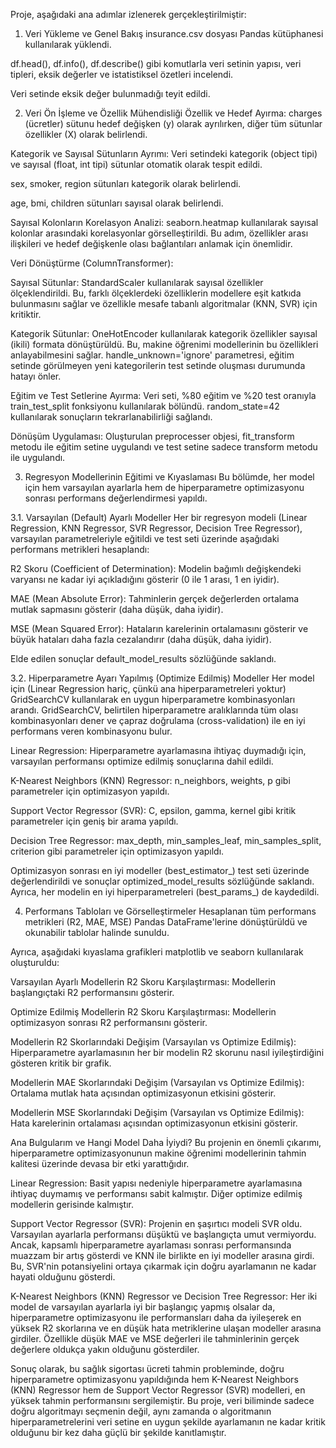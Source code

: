 Proje, aşağıdaki ana adımlar izlenerek gerçekleştirilmiştir:

1. Veri Yükleme ve Genel Bakış
insurance.csv dosyası Pandas kütüphanesi kullanılarak yüklendi.

df.head(), df.info(), df.describe() gibi komutlarla veri setinin yapısı, veri tipleri, eksik değerler ve istatistiksel özetleri incelendi.

Veri setinde eksik değer bulunmadığı teyit edildi.

2. Veri Ön İşleme ve Özellik Mühendisliği
Özellik ve Hedef Ayırma: charges (ücretler) sütunu hedef değişken (y) olarak ayrılırken, diğer tüm sütunlar özellikler (X) olarak belirlendi.

Kategorik ve Sayısal Sütunların Ayrımı: Veri setindeki kategorik (object tipi) ve sayısal (float, int tipi) sütunlar otomatik olarak tespit edildi.

sex, smoker, region sütunları kategorik olarak belirlendi.

age, bmi, children sütunları sayısal olarak belirlendi.

Sayısal Kolonların Korelasyon Analizi: seaborn.heatmap kullanılarak sayısal kolonlar arasındaki korelasyonlar görselleştirildi. Bu adım, özellikler arası ilişkileri ve hedef değişkenle olası bağlantıları anlamak için önemlidir.

Veri Dönüştürme (ColumnTransformer):

Sayısal Sütunlar: StandardScaler kullanılarak sayısal özellikler ölçeklendirildi. Bu, farklı ölçeklerdeki özelliklerin modellere eşit katkıda bulunmasını sağlar ve özellikle mesafe tabanlı algoritmalar (KNN, SVR) için kritiktir.

Kategorik Sütunlar: OneHotEncoder kullanılarak kategorik özellikler sayısal (ikili) formata dönüştürüldü. Bu, makine öğrenimi modellerinin bu özellikleri anlayabilmesini sağlar. handle_unknown='ignore' parametresi, eğitim setinde görülmeyen yeni kategorilerin test setinde oluşması durumunda hatayı önler.

Eğitim ve Test Setlerine Ayırma: Veri seti, %80 eğitim ve %20 test oranıyla train_test_split fonksiyonu kullanılarak bölündü. random_state=42 kullanılarak sonuçların tekrarlanabilirliği sağlandı.

Dönüşüm Uygulaması: Oluşturulan preprocesser objesi, fit_transform metodu ile eğitim setine uygulandı ve test setine sadece transform metodu ile uygulandı.

3. Regresyon Modellerinin Eğitimi ve Kıyaslaması
Bu bölümde, her model için hem varsayılan ayarlarla hem de hiperparametre optimizasyonu sonrası performans değerlendirmesi yapıldı.

3.1. Varsayılan (Default) Ayarlı Modeller
Her bir regresyon modeli (Linear Regression, KNN Regressor, SVR Regressor, Decision Tree Regressor), varsayılan parametreleriyle eğitildi ve test seti üzerinde aşağıdaki performans metrikleri hesaplandı:

R2 Skoru (Coefficient of Determination): Modelin bağımlı değişkendeki varyansı ne kadar iyi açıkladığını gösterir (0 ile 1 arası, 1 en iyidir).

MAE (Mean Absolute Error): Tahminlerin gerçek değerlerden ortalama mutlak sapmasını gösterir (daha düşük, daha iyidir).

MSE (Mean Squared Error): Hataların karelerinin ortalamasını gösterir ve büyük hataları daha fazla cezalandırır (daha düşük, daha iyidir).

Elde edilen sonuçlar default_model_results sözlüğünde saklandı.

3.2. Hiperparametre Ayarı Yapılmış (Optimize Edilmiş) Modeller
Her model için (Linear Regression hariç, çünkü ana hiperparametreleri yoktur) GridSearchCV kullanılarak en uygun hiperparametre kombinasyonları arandı. GridSearchCV, belirtilen hiperparametre aralıklarında tüm olası kombinasyonları dener ve çapraz doğrulama (cross-validation) ile en iyi performans veren kombinasyonu bulur.

Linear Regression: Hiperparametre ayarlamasına ihtiyaç duymadığı için, varsayılan performansı optimize edilmiş sonuçlarına dahil edildi.

K-Nearest Neighbors (KNN) Regressor: n_neighbors, weights, p gibi parametreler için optimizasyon yapıldı.

Support Vector Regressor (SVR): C, epsilon, gamma, kernel gibi kritik parametreler için geniş bir arama yapıldı.

Decision Tree Regressor: max_depth, min_samples_leaf, min_samples_split, criterion gibi parametreler için optimizasyon yapıldı.

Optimizasyon sonrası en iyi modeller (best_estimator_) test seti üzerinde değerlendirildi ve sonuçlar optimized_model_results sözlüğünde saklandı. Ayrıca, her modelin en iyi hiperparametreleri (best_params_) de kaydedildi.

4. Performans Tabloları ve Görselleştirmeler
Hesaplanan tüm performans metrikleri (R2, MAE, MSE) Pandas DataFrame'lerine dönüştürüldü ve okunabilir tablolar halinde sunuldu.

Ayrıca, aşağıdaki kıyaslama grafikleri matplotlib ve seaborn kullanılarak oluşturuldu:

Varsayılan Ayarlı Modellerin R2 Skoru Karşılaştırması: Modellerin başlangıçtaki R2 performansını gösterir.

Optimize Edilmiş Modellerin R2 Skoru Karşılaştırması: Modellerin optimizasyon sonrası R2 performansını gösterir.

Modellerin R2 Skorlarındaki Değişim (Varsayılan vs Optimize Edilmiş): Hiperparametre ayarlamasının her bir modelin R2 skorunu nasıl iyileştirdiğini gösteren kritik bir grafik.

Modellerin MAE Skorlarındaki Değişim (Varsayılan vs Optimize Edilmiş): Ortalama mutlak hata açısından optimizasyonun etkisini gösterir.

Modellerin MSE Skorlarındaki Değişim (Varsayılan vs Optimize Edilmiş): Hata karelerinin ortalaması açısından optimizasyonun etkisini gösterir.

Ana Bulgularım ve Hangi Model Daha İyiydi?
Bu projenin en önemli çıkarımı, hiperparametre optimizasyonunun makine öğrenimi modellerinin tahmin kalitesi üzerinde devasa bir etki yarattığıdır.

Linear Regression: Basit yapısı nedeniyle hiperparametre ayarlamasına ihtiyaç duymamış ve performansı sabit kalmıştır. Diğer optimize edilmiş modellerin gerisinde kalmıştır.

Support Vector Regressor (SVR): Projenin en şaşırtıcı modeli SVR oldu. Varsayılan ayarlarla performansı düşüktü ve başlangıçta umut vermiyordu. Ancak, kapsamlı hiperparametre ayarlaması sonrası performansında muazzam bir artış gösterdi ve KNN ile birlikte en iyi modeller arasına girdi. Bu, SVR'nin potansiyelini ortaya çıkarmak için doğru ayarlamanın ne kadar hayati olduğunu gösterdi.

K-Nearest Neighbors (KNN) Regressor ve Decision Tree Regressor: Her iki model de varsayılan ayarlarla iyi bir başlangıç yapmış olsalar da, hiperparametre optimizasyonu ile performansları daha da iyileşerek en yüksek R2 skorlarına ve en düşük hata metriklerine ulaşan modeller arasına girdiler. Özellikle düşük MAE ve MSE değerleri ile tahminlerinin gerçek değerlere oldukça yakın olduğunu gösterdiler.

Sonuç olarak, bu sağlık sigortası ücreti tahmin probleminde, doğru hiperparametre optimizasyonu yapıldığında hem K-Nearest Neighbors (KNN) Regressor hem de Support Vector Regressor (SVR) modelleri, en yüksek tahmin performansını sergilemiştir. Bu proje, veri biliminde sadece doğru algoritmayı seçmenin değil, aynı zamanda o algoritmanın hiperparametrelerini veri setine en uygun şekilde ayarlamanın ne kadar kritik olduğunu bir kez daha güçlü bir şekilde kanıtlamıştır.
